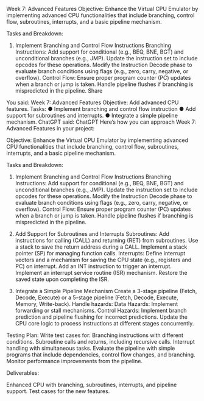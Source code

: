 Week 7: Advanced Features
Objective:
Enhance the Virtual CPU Emulator by implementing advanced CPU functionalities that include branching, control flow, subroutines, interrupts, and a basic pipeline mechanism.

Tasks and Breakdown:
1. Implement Branching and Control Flow Instructions
Branching Instructions:
Add support for conditional (e.g., BEQ, BNE, BGT) and unconditional branches (e.g., JMP).
Update the instruction set to include opcodes for these operations.
Modify the Instruction Decode phase to evaluate branch conditions using flags (e.g., zero, carry, negative, or overflow).
Control Flow:
Ensure proper program counter (PC) updates when a branch or jump is taken.
Handle pipeline flushes if branching is mispredicted in the pipeline.
Share


You said:
Week 7: Advanced Features
Objective: Add advanced CPU features.
Tasks:
● Implement branching and control flow instruction
● Add support for subroutines and interrupts.
● Integrate a simple pipeline mechanism.
ChatGPT said:
ChatGPT
Here’s how you can approach Week 7: Advanced Features in your project:

Objective:
Enhance the Virtual CPU Emulator by implementing advanced CPU functionalities that include branching, control flow, subroutines, interrupts, and a basic pipeline mechanism.

Tasks and Breakdown:
1. Implement Branching and Control Flow Instructions
Branching Instructions:
Add support for conditional (e.g., BEQ, BNE, BGT) and unconditional branches (e.g., JMP).
Update the instruction set to include opcodes for these operations.
Modify the Instruction Decode phase to evaluate branch conditions using flags (e.g., zero, carry, negative, or overflow).
Control Flow:
Ensure proper program counter (PC) updates when a branch or jump is taken.
Handle pipeline flushes if branching is mispredicted in the pipeline.

2. Add Support for Subroutines and Interrupts
Subroutines:
Add instructions for calling (CALL) and returning (RET) from subroutines.
Use a stack to save the return address during a CALL.
Implement a stack pointer (SP) for managing function calls.
Interrupts:
Define interrupt vectors and a mechanism for saving the CPU state (e.g., registers and PC) on interrupt.
Add an INT instruction to trigger an interrupt.
Implement an interrupt service routine (ISR) mechanism.
Restore the saved state upon completing the ISR.
3. Integrate a Simple Pipeline Mechanism
Create a 3-stage pipeline (Fetch, Decode, Execute) or a 5-stage pipeline (Fetch, Decode, Execute, Memory, Write-back).
Handle hazards:
Data Hazards: Implement forwarding or stall mechanisms.
Control Hazards: Implement branch prediction and pipeline flushing for incorrect predictions.
Update the CPU core logic to process instructions at different stages concurrently.

Testing Plan:
Write test cases for:
Branching instructions with different conditions.
Subroutine calls and returns, including recursive calls.
Interrupt handling with simultaneous tasks.
Evaluate the pipeline with simple programs that include dependencies, control flow changes, and branching.
Monitor performance improvements from the pipeline.

Deliverables:

Enhanced CPU with branching, subroutines, interrupts, and pipeline support.
Test cases for the new features.
